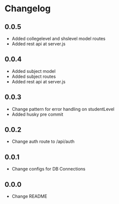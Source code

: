 # Changelog

## 0.0.5
- Added collegelevel and shslevel model routes
- Added rest api at server.js
## 0.0.4
- Added subject model 
- Added subject routes
- Added rest api at server.js
## 0.0.3

- Change pattern for error handling on studentLevel
- Added husky pre commit

## 0.0.2

- Change auth route to /api/auth

## 0.0.1

- Change configs for DB Connections

## 0.0.0

- Change README
